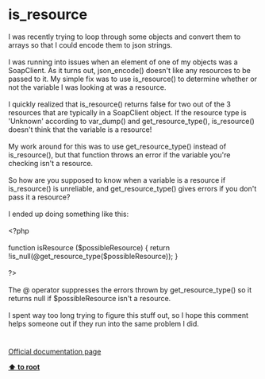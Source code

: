 # is_resource




<div class="phpcode"><span class="html">
I was recently trying to loop through some objects and convert them to arrays so that I could encode them to json strings.<br><br>I was running into issues when an element of one of my objects was a SoapClient. As it turns out, json_encode() doesn&apos;t like any resources to be passed to it. My simple fix was to use is_resource() to determine whether or not the variable I was looking at was a resource.<br><br>I quickly realized that is_resource() returns false for two out of the 3 resources that are typically in a SoapClient object. If the resource type is &apos;Unknown&apos; according to var_dump() and get_resource_type(), is_resource() doesn&apos;t think that the variable is a resource!<br><br>My work around for this was to use get_resource_type() instead of is_resource(), but that function throws an error if the variable you&apos;re checking isn&apos;t a resource.<br><br>So how are you supposed to know when a variable is a resource if is_resource() is unreliable, and get_resource_type() gives errors if you don&apos;t pass it a resource?<br><br>I ended up doing something like this:<br><br><span class="default">&lt;?php<br><br></span><span class="keyword">function </span><span class="default">isResource </span><span class="keyword">(</span><span class="default">$possibleResource</span><span class="keyword">) { return !</span><span class="default">is_null</span><span class="keyword">(@</span><span class="default">get_resource_type</span><span class="keyword">(</span><span class="default">$possibleResource</span><span class="keyword">)); }<br><br></span><span class="default">?&gt;<br></span><br>The @ operator suppresses the errors thrown by get_resource_type() so it returns null if $possibleResource isn&apos;t a resource.<br><br>I spent way too long trying to figure this stuff out, so I hope this comment helps someone out if they run into the same problem I did.</span>
</div>
  

#

[Official documentation page](https://www.php.net/manual/en/function.is-resource.php)

**[⬆ to root](/)**